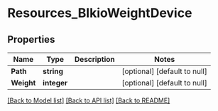 # Resources_BlkioWeightDevice

## Properties
Name | Type | Description | Notes
------------ | ------------- | ------------- | -------------
**Path** | **string** |  | [optional] [default to null]
**Weight** | **integer** |  | [optional] [default to null]

[[Back to Model list]](../README.md#documentation-for-models) [[Back to API list]](../README.md#documentation-for-api-endpoints) [[Back to README]](../README.md)


